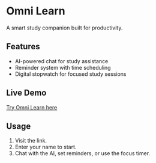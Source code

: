# Omni Learn
A smart study companion built for productivity.

## Features
- AI-powered chat for study assistance
- Reminder system with time scheduling
- Digital stopwatch for focused study sessions

## Live Demo
[Try Omni Learn here](https://omni-learn.onrender.com)

## Usage
1. Visit the link.
2. Enter your name to start.
3. Chat with the AI, set reminders, or use the focus timer.
